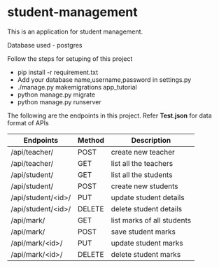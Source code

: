 # student-management
This is an application for student management.

Database used - postgres

Follow the steps for setuping of this project
* pip install -r requirement.txt
* Add your database name,username,password in settings.py
* ./manage.py makemigrations app_tutorial
* python manage.py migrate
* python manage.py runserver

The following are the endpoints in this project. Refer **Test.json** for data format of APIs

| Endpoints | Method | Description|
| --- | --- | --- |
| /api/teacher/ | POST | create new teacher |
| /api/teacher/ | GET | list all the teachers |
| /api/student/ | GET | list all the students |
| /api/student/ | POST | create new students |
| /api/student/\<id>\/| PUT | update student details |
| /api/student/\<id>\/| DELETE | delete student details |
| /api/mark/ | GET | list marks of all students |
| /api/mark/ | POST | save student marks |
| /api/mark/\<id>\/| PUT | update student marks |
| /api/mark/\<id>\/| DELETE | delete student marks |

